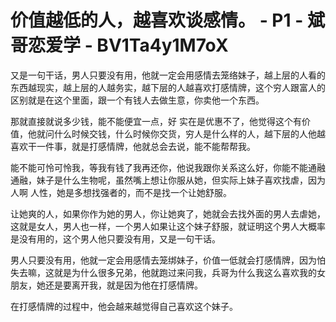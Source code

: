 # 价值越低的人，越喜欢谈感情。 - P1 - 斌哥恋爱学 - BV1Ta4y1M7oX

又是一句干话，男人只要没有用，他就一定会用感情去笼络妹子，越上层的人看的东西越现实，越上层的人越务实，越下层的人越喜欢打感情牌，这个穷人跟富人的区别就是在这个里面，跟一个有钱人去做生意，你卖他一个东西。

那就直接就说多少钱，能不能便宜一点，好 实在是优惠不了，他觉得这个有价值，他就问什么时候交钱，什么时候你交货，穷人是什么样的人，越下层的人他越喜欢干一件事，就是打感情牌，他就总会去说，能不能帮帮我。

能不能可怜可怜我，等我有钱了我再还你，他说我跟你关系这么好，你能不能通融通融，妹子是什么生物呢，虽然嘴上想让你服从她，但实际上妹子喜欢找虐，因为人啊 人性，她是多想找强者的，而不是找一个让她舒服。

让她爽的人，如果你作为她的男人，你让她爽了，她就会去找外面的男人去虐她，这就是女人，男人也一样，一个男人如果让这个妹子舒服，就证明这个男人大概率是没有用的，这个男人他只要没有用，又是一句干话。

男人只要没有用，他就一定会用感情去笼绑妹子，价值一低就会打感情牌，因为怕失去嘛，这就是为什么很多兄弟，他就跑过来问我，兵哥为什么我这么喜欢我的女朋友，她还是要离开我，就是因为他在打感情牌。

在打感情牌的过程中，他会越来越觉得自己喜欢这个妹子。